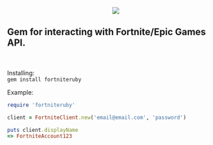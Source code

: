 <center><img src="https://i.imgur.com/q6gLoaU.png"></center>
<h2> Gem for interacting with Fortnite/Epic Games API.</h2><br>
<a href="https://rubygems.org/gems/fortniteruby><img src="https://img.shields.io/gem/dt/fortniteruby"></img></a>

Installing:<br>
```gem install fortniteruby```

Example:
```ruby
require 'fortniteruby'

client = FortniteClient.new('email@email.com', 'password')

puts client.displayName
=> FortniteAccount123
```
